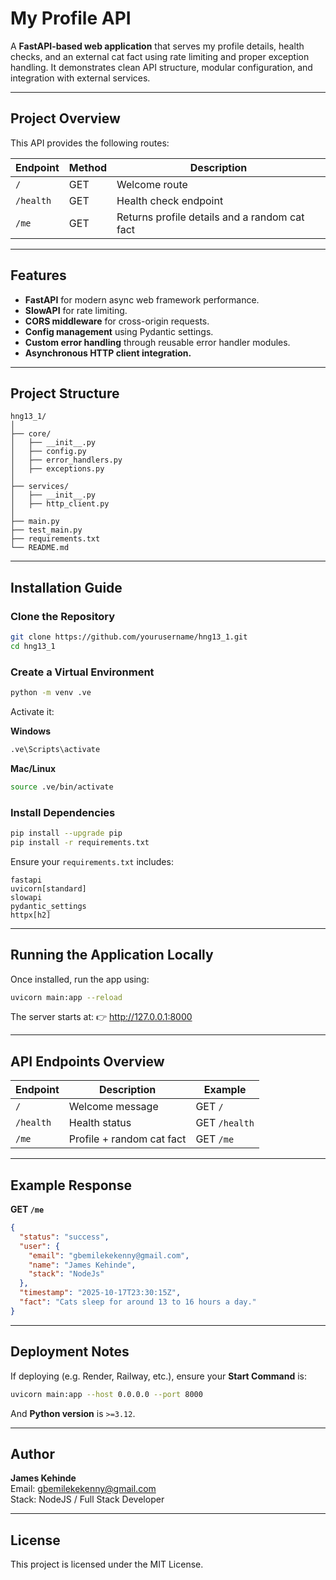 # My Profile API

A **FastAPI-based web application** that serves my profile details, health checks, and an external cat fact using rate limiting and proper exception handling. It demonstrates clean API structure, modular configuration, and integration with external services.

---

## Project Overview

This API provides the following routes:

| Endpoint | Method | Description |
|-----------|--------|--------------|
| `/` | GET | Welcome route |
| `/health` | GET | Health check endpoint |
| `/me` | GET | Returns profile details and a random cat fact |

---

## Features

- **FastAPI** for modern async web framework performance.
- **SlowAPI** for rate limiting.
- **CORS middleware** for cross-origin requests.
- **Config management** using Pydantic settings.
- **Custom error handling** through reusable error handler modules.
- **Asynchronous HTTP client integration.**

---

## Project Structure

```
hng13_1/
│
├── core/
│   ├── __init__.py
│   ├── config.py
│   ├── error_handlers.py
│   ├── exceptions.py
│
├── services/
│   ├── __init__.py
│   ├── http_client.py
│
├── main.py
├── test_main.py
├── requirements.txt
└── README.md
```

---

## Installation Guide

### Clone the Repository

```bash
git clone https://github.com/yourusername/hng13_1.git
cd hng13_1
```

### Create a Virtual Environment

```bash
python -m venv .ve
```

Activate it:

**Windows**
```bash
.ve\Scripts\activate
```

**Mac/Linux**
```bash
source .ve/bin/activate
```

### Install Dependencies

```bash
pip install --upgrade pip
pip install -r requirements.txt
```

Ensure your `requirements.txt` includes:

```
fastapi
uvicorn[standard]
slowapi
pydantic_settings
httpx[h2]
```

---

## Running the Application Locally

Once installed, run the app using:

```bash
uvicorn main:app --reload
```

The server starts at:
👉 http://127.0.0.1:8000

---

## API Endpoints Overview

| Endpoint | Description | Example |
|-----------|--------------|----------|
| `/` | Welcome message | GET `/` |
| `/health` | Health status | GET `/health` |
| `/me` | Profile + random cat fact | GET `/me` |

---

## Example Response

**GET `/me`**

```json
{
  "status": "success",
  "user": {
    "email": "gbemilekekenny@gmail.com",
    "name": "James Kehinde",
    "stack": "NodeJs"
  },
  "timestamp": "2025-10-17T23:30:15Z",
  "fact": "Cats sleep for around 13 to 16 hours a day."
}
```

---

## Deployment Notes

If deploying (e.g. Render, Railway, etc.), ensure your **Start Command** is:

```bash
uvicorn main:app --host 0.0.0.0 --port 8000
```

And **Python version** is `>=3.12`.

---

## Author

**James Kehinde**  
Email: gbemilekekenny@gmail.com  
Stack: NodeJS / Full Stack Developer

---

## License

This project is licensed under the MIT License.
